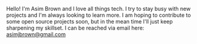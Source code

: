 Hello! I'm Asim Brown and I love all things tech. I try to stay busy with new projects and I'm always looking to learn more. I am hoping to contribute to some open source
projects soon, but in the mean time I'll just keep sharpening my skillset.
I can be reached via email here: asimjbrown@gmail.com
